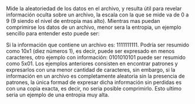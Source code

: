 Mide la aleatoriedad de los datos en el archivo, y resulta útil para revelar información oculta sobre un archivo, la escala con la que se mide va de 0 a 9 (9 siendo el nivel de entropia mas alto). Mientras mas puedan comprimirse los datos de un archivo, menor sera la entropia, un ejemplo sencillo para entender esto puede ser:

Si la información que contiene un archivo es: 1111111111. Podría ser resumido como 10x1 (diez números 1), es decir, puede ser expresado en menos caracteres, otro ejemplo con información: 0101010101 puede ser resumido como 5x01.
Los ejemplos anteriores consisten en encontrar patrones y expresarlos con una menor cantidad de caracteres, sin embargo, si la información en un archivo es completamente aleatoria sin la presencia de patrones, la única formad de expresar dicha información sin perdidas es con una copia exacta, es decir, no seria posible comprimirlo. Esto ultimo seria un ejemplo de una entropia muy alta.